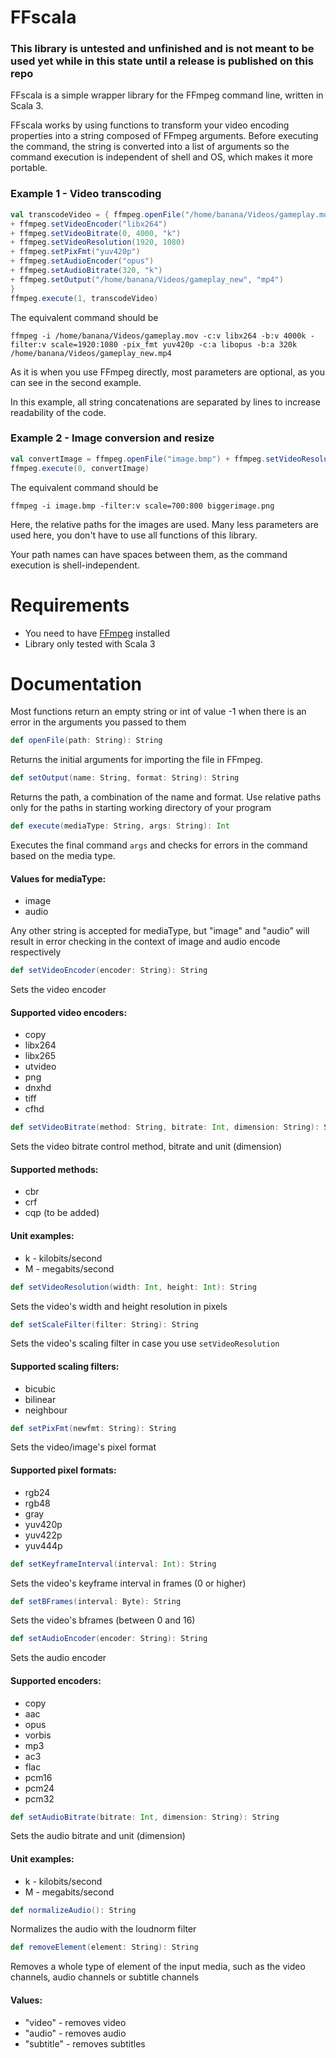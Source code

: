 # FFscala
### This library is untested and unfinished and is not meant to be used yet while in this state until a release is published on this repo

FFscala is a simple wrapper library for the FFmpeg command line, written in Scala 3.

FFscala works by using functions to transform your video encoding properties into a string composed of FFmpeg arguments. Before executing the command, the string is converted into a list of arguments so the command execution is independent of shell and OS, which makes it more portable.

### Example 1 - Video transcoding
```scala
val transcodeVideo = { ffmpeg.openFile("/home/banana/Videos/gameplay.mov")
+ ffmpeg.setVideoEncoder("libx264")
+ ffmpeg.setVideoBitrate(0, 4000, "k")
+ ffmpeg.setVideoResolution(1920, 1080)
+ ffmpeg.setPixFmt("yuv420p")
+ ffmpeg.setAudioEncoder("opus")
+ ffmpeg.setAudioBitrate(320, "k")
+ ffmpeg.setOutput("/home/banana/Videos/gameplay_new", "mp4")
}
ffmpeg.execute(1, transcodeVideo)
```

The equivalent command should be
```
ffmpeg -i /home/banana/Videos/gameplay.mov -c:v libx264 -b:v 4000k -filter:v scale=1920:1080 -pix_fmt yuv420p -c:a libopus -b:a 320k /home/banana/Videos/gameplay_new.mp4
```
As it is when you use FFmpeg directly, most parameters are optional, as you can see in the second example.

In this example, all string concatenations are separated by lines to increase readability of the code.

### Example 2 - Image conversion and resize
```scala
val convertImage = ffmpeg.openFile("image.bmp") + ffmpeg.setVideoResolution(700, 800) + ffmpeg.setOutput("biggerimage", "png")
ffmpeg.execute(0, convertImage)
```
The equivalent command should be
```
ffmpeg -i image.bmp -filter:v scale=700:800 biggerimage.png
```
Here, the relative paths for the images are used. Many less parameters are used here, you don't have to use all functions of this library.

Your path names can have spaces between them, as the command execution is shell-independent.

# Requirements

* You need to have [FFmpeg](https://ffmpeg.org/) installed
* Library only tested with Scala 3

# Documentation
Most functions return an empty string or int of value -1 when there is an error in the arguments you passed to them

```scala
def openFile(path: String): String
```
Returns the initial arguments for importing the file in FFmpeg.

```scala
def setOutput(name: String, format: String): String
```
Returns the path, a combination of the name and format. Use relative paths only for the paths in starting working directory of your program

```scala
def execute(mediaType: String, args: String): Int
```
Executes the final command ```args``` and checks for errors in the command based on the media type.
#### Values for mediaType:
* image
* audio

Any other string is accepted for mediaType, but "image" and "audio" will result in error checking in the context of image and audio encode respectively

```scala
def setVideoEncoder(encoder: String): String
```
Sets the video encoder
#### Supported video encoders:
* copy
* libx264
* libx265
* utvideo
* png
* dnxhd
* tiff
* cfhd

```scala
def setVideoBitrate(method: String, bitrate: Int, dimension: String): String
```
Sets the video bitrate control method, bitrate and unit (dimension)
#### Supported methods:
* cbr
* crf
* cqp (to be added)
#### Unit examples:
* k - kilobits/second
* M - megabits/second

```scala
def setVideoResolution(width: Int, height: Int): String
```
Sets the video's width and height resolution in pixels

```scala
def setScaleFilter(filter: String): String
```
Sets the video's scaling filter in case you use ```setVideoResolution```

#### Supported scaling filters:
* bicubic
* bilinear
* neighbour

```scala
def setPixFmt(newfmt: String): String
```
Sets the video/image's pixel format
#### Supported pixel formats:
* rgb24
* rgb48
* gray
* yuv420p
* yuv422p
* yuv444p

```scala
def setKeyframeInterval(interval: Int): String
```
Sets the video's keyframe interval in frames (0 or higher)

```scala
def setBFrames(interval: Byte): String
```
Sets the video's bframes (between 0 and 16)

```scala
def setAudioEncoder(encoder: String): String
```
Sets the audio encoder
#### Supported encoders:
* copy
* aac
* opus
* vorbis
* mp3
* ac3
* flac
* pcm16
* pcm24
* pcm32

```scala
def setAudioBitrate(bitrate: Int, dimension: String): String
```
Sets the audio bitrate and unit (dimension)
#### Unit examples:
* k - kilobits/second
* M - megabits/second

```scala
def normalizeAudio(): String
```
Normalizes the audio with the loudnorm filter


```scala
def removeElement(element: String): String
```
Removes a whole type of element of the input media, such as the video channels, audio channels or subtitle channels
#### Values:
* "video" - removes video
* "audio" - removes audio
* "subtitle" - removes subtitles
